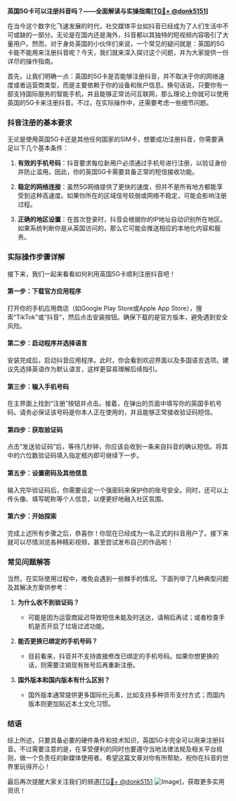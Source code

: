 **英国5G卡可以注册抖音吗？——全面解读与实操指南[[TG💪+ @donk5151](https://t.me/s/donk5151)]**

在当今这个数字化飞速发展的时代，社交媒体平台如抖音已经成为了人们生活中不可或缺的一部分。无论是在国内还是海外，抖音都以其独特的短视频内容吸引了大量用户。然而，对于身处英国的小伙伴们来说，一个常见的疑问就是：英国的5G卡能不能用来注册抖音呢？今天，我们就来深入探讨这个问题，并为大家提供一份详尽的操作指南。

首先，让我们明确一点：英国的5G卡是否能够注册抖音，并不取决于你的网络速度或者运营商类型，而是主要依赖于你的设备和账户信息。换句话说，只要你有一部支持国际服务的智能手机，并且能够正常访问互联网，那么理论上你就可以使用英国的5G卡来注册抖音。不过，在实际操作中，还需要考虑一些细节问题。

### 抖音注册的基本要求

无论是使用英国5G卡还是其他任何国家的SIM卡，想要成功注册抖音，你需要满足以下几个基本条件：

1. **有效的手机号码**：抖音要求每位新用户必须通过手机号进行注册，以验证身份并防止滥用。因此，你的英国5G卡需要具备正常的短信接收功能。
   
2. **稳定的网络连接**：虽然5G网络提供了更快的速度，但并不是所有地方都能享受到这种高速度。如果你所在的区域信号较弱或网络不稳定，可能会影响注册过程。
   
3. **正确的地区设置**：在首次登录时，抖音会根据你的IP地址自动识别所在地区。如果系统判断你是从英国访问的，那么它可能会推送相应的本地化内容和服务。

### 实际操作步骤详解

接下来，我们一起来看看如何利用英国5G卡顺利注册抖音吧！

#### 第一步：下载官方应用程序
打开你的手机应用商店（如Google Play Store或Apple App Store），搜索“TikTok”或“抖音”，然后点击安装按钮。确保下载的是官方版本，避免遇到安全风险。

#### 第二步：启动程序并选择语言
安装完成后，启动抖音应用程序。此时，你会看到欢迎界面以及多国语言选项。建议先选择英语作为默认语言，这样更容易理解后续指引。

#### 第三步：输入手机号码
在主界面上找到“注册”按钮并点击。接着，在弹出的页面中填写你的英国手机号码。请务必保证该号码是你本人正在使用的，并且能够正常接收验证码短信。

#### 第四步：获取验证码
点击“发送验证码”后，等待几秒钟，你应该会收到一条来自抖音的确认短信。将其中的六位数验证码填入指定框内即可继续下一步。

#### 第五步：设置密码及其他信息
输入完毕验证码后，你需要设定一个强密码来保护你的账号安全。同时，还可以上传头像、填写昵称等个人信息，以便更好地融入社区氛围。

#### 第六步：开始探索
完成上述所有步骤之后，恭喜你！你现在已经成为一名正式的抖音用户了。接下来就可以尽情浏览各种精彩视频，甚至尝试发布自己的作品啦！

### 常见问题解答

当然，在实际使用过程中，难免会遇到一些棘手的情况。下面列举了几种典型问题及其解决方案供参考：

1. **为什么收不到验证码？**
   - 可能是因为运营商延迟导致短信未能及时送达，请稍后再试；或者检查手机是否开启了垃圾过滤功能。
   
2. **能否更换已绑定的手机号码？**
   - 目前看来，抖音并不支持直接修改已绑定的手机号码。如果你想更换的话，则需要注销现有账号后再重新注册。

3. **国外版本和国内版本有什么区别？**
   - 国外版本通常提供更多国际化元素，比如支持多种货币支付方式；而国内版本则更加贴近本土文化习惯。

### 结语

综上所述，只要具备必要的硬件条件和技术知识，英国5G卡完全可以用来注册抖音。不过需要注意的是，在享受便利的同时也要遵守当地法律法规及相关平台规则，做一个负责任的新媒体使用者。希望这篇文章对你有所帮助，祝你在抖音的世界里玩得开心！

最后再次提醒大家关注我们的频道[[TG💪+ @donk5151](https://t.me/s/donk5151) ![Image](https://i.postimg.cc/rwNCRYN7/Snipaste-2025-04-30-17-27-05.png)]，获取更多实用资讯！